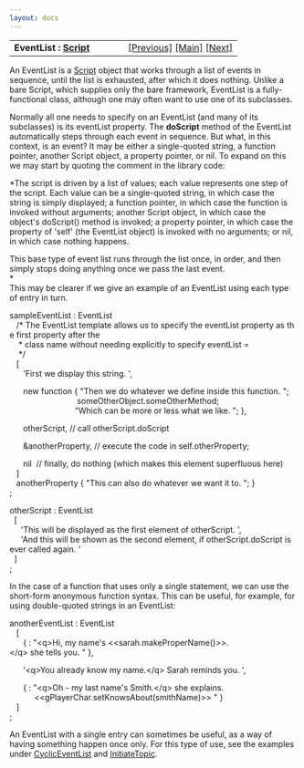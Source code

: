 ```yaml
---
layout: docs
---
```

<table width="100%" data-border="0" data-cellspacing="0"
data-cellpadding="3" data-bgcolor="#C0C0C0">
<colgroup>
<col style="width: 50%" />
<col style="width: 50%" />
</colgroup>
<tbody>
<tr>
<td style="text-align: left;"><strong>EventList : <a
href="script.html">Script</a><br />
</strong></td>
<td style="text-align: right;"><a href="script.html">[Previous]</a> <a
href="generalintroduction.html">[Main]</a> <a
href="stopeventlist.html">[Next]</a></td>
</tr>
</tbody>
</table>

  
An EventList is a [Script](script.html) object that works through a list
of events in sequence, until the list is exhausted, after which it does
nothing. Unlike a bare Script, which supplies only the bare framework,
EventList is a fully-functional class, although one may often want to
use one of its subclasses.  
  
Normally all one needs to specify on an EventList (and many of its
subclasses) is its eventList property. The **doScript** method of the
EventList automatically steps through each event in sequence. But what,
in this context, is an event? It may be either a single-quoted string, a
function pointer, another Script object, a property pointer, or nil. To
expand on this we may start by quoting the comment in the library
code:  
  
*The script is driven by a list of values; each value represents one
step of the script. Each value can be a single-quoted string, in which
case the string is simply displayed; a function pointer, in which case
the function is invoked without arguments; another Script object, in
which case the object's doScript() method is invoked; a property
pointer, in which case the property of 'self' (the EventList object) is
invoked with no arguments; or nil, in which case nothing happens.  
  
This base type of event list runs through the list once, in order, and
then simply stops doing anything once we pass the last event.  
*  
This may be clearer if we give an example of an EventList using each
type of entry in turn.  
  
sampleEventList : EventList  
   /\* The EventList template allows us to specify the eventList property as the first property after the  
    \* class name without needing explicitly to specify eventList =  
    \*/  
   \[  
      'First we display this string. ',  
  
      new function { "Then we do whatever we define inside this function. ";  
                              someOtherObject.someOtherMethod;  
                             "Which can be more or less what we like. "; },  
  
      otherScript, // call otherScript.doScript  
  
      &anotherProperty, // execute the code in self.otherProperty;  
  
      nil  // finally, do nothing (which makes this element superfluous here)  
   \]  
   anotherProperty { "This can also do whatever we want it to. "; }  
;  
  
otherScript : EventList  
  \[    
     'This will be displayed as the first element of otherScript. ',  
     'And this will be shown as the second element, if otherScript.doScript is ever called again. '  
  \]  
;  
  
In the case of a function that uses only a single statement, we can use
the short-form anonymous function syntax. This can be useful, for
example, for using double-quoted strings in an EventList:  
  
anotherEventList : EventList  
   \[  
      { : "\<q\>Hi, my name's \<\<sarah.makeProperName()\>\>.\</q\> she tells you. " },  
  
      '\<q\>You already know my name.\</q\> Sarah reminds you. ',  
  
      { : "\<q\>Oh - my last name's Smith.\</q\> she explains.   
           \<\<gPlayerChar.setKnowsAbout(smithName)\>\> " }  
   \]  
;  
  
An EventList with a single entry can sometimes be useful, as a way of
having something happen once only. For this type of use, see the
examples under [CyclicEventList](cycliceventlist.html) and
[InitiateTopic](initiatetopic.html).  
  
  
  
  
